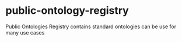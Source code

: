 # public-ontology-registry
Public Ontologies Registry contains standard ontologies can be use for many use cases

